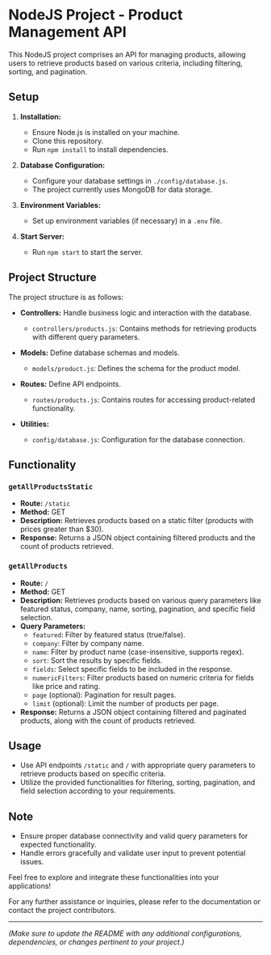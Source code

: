 # NodeJS Project - Product Management API

This NodeJS project comprises an API for managing products, allowing users to retrieve products based on various criteria, including filtering, sorting, and pagination.

## Setup

1. **Installation:**

   - Ensure Node.js is installed on your machine.
   - Clone this repository.
   - Run `npm install` to install dependencies.

2. **Database Configuration:**

   - Configure your database settings in `./config/database.js`.
   - The project currently uses MongoDB for data storage.

3. **Environment Variables:**

   - Set up environment variables (if necessary) in a `.env` file.

4. **Start Server:**
   - Run `npm start` to start the server.

## Project Structure

The project structure is as follows:

- **Controllers:** Handle business logic and interaction with the database.

  - `controllers/products.js`: Contains methods for retrieving products with different query parameters.

- **Models:** Define database schemas and models.

  - `models/product.js`: Defines the schema for the product model.

- **Routes:** Define API endpoints.

  - `routes/products.js`: Contains routes for accessing product-related functionality.

- **Utilities:**
  - `config/database.js`: Configuration for the database connection.

## Functionality

### `getAllProductsStatic`

- **Route:** `/static`
- **Method:** GET
- **Description:** Retrieves products based on a static filter (products with prices greater than $30).
- **Response:** Returns a JSON object containing filtered products and the count of products retrieved.

### `getAllProducts`

- **Route:** `/`
- **Method:** GET
- **Description:** Retrieves products based on various query parameters like featured status, company, name, sorting, pagination, and specific field selection.
- **Query Parameters:**
  - `featured`: Filter by featured status (true/false).
  - `company`: Filter by company name.
  - `name`: Filter by product name (case-insensitive, supports regex).
  - `sort`: Sort the results by specific fields.
  - `fields`: Select specific fields to be included in the response.
  - `numericFilters`: Filter products based on numeric criteria for fields like price and rating.
  - `page` (optional): Pagination for result pages.
  - `limit` (optional): Limit the number of products per page.
- **Response:** Returns a JSON object containing filtered and paginated products, along with the count of products retrieved.

## Usage

- Use API endpoints `/static` and `/` with appropriate query parameters to retrieve products based on specific criteria.
- Utilize the provided functionalities for filtering, sorting, pagination, and field selection according to your requirements.

## Note

- Ensure proper database connectivity and valid query parameters for expected functionality.
- Handle errors gracefully and validate user input to prevent potential issues.

Feel free to explore and integrate these functionalities into your applications!

For any further assistance or inquiries, please refer to the documentation or contact the project contributors.

---

_(Make sure to update the README with any additional configurations, dependencies, or changes pertinent to your project.)_
